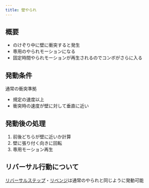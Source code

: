 ```yaml
---
title: 壁やられ
---
```


## 概要
* のけぞり中に壁に衝突すると発生
* 専用のやられモーションになる
* 固定時間やられモーションが再生されるのでコンボがさらに入る

## 発動条件
通常の衝突準拠
* 規定の速度以上
* 衝突時の速度が壁に対して垂直に近い

## 発動後の処理
1. 前後どちらが壁に近いか計算
1. 壁に張り付く向きに回転
1. 専用モーション再生

## リバーサル行動について
[リバーサルステップ](./0301_revstep.md)・[リベンジ](./0303_revenge.md)は通常のやられと同じように発動可能